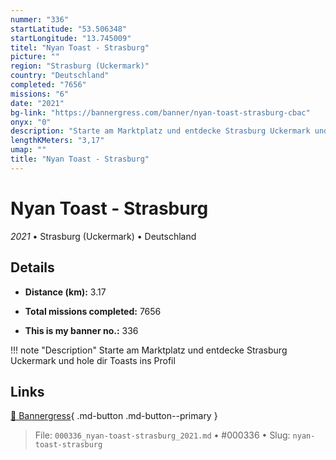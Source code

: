 ```yaml
---
nummer: "336"
startLatitude: "53.506348"
startLongitude: "13.745009"
titel: "Nyan Toast - Strasburg"
picture: ""
region: "Strasburg (Uckermark)"
country: "Deutschland"
completed: "7656"
missions: "6"
date: "2021"
bg-link: "https://bannergress.com/banner/nyan-toast-strasburg-cbac"
onyx: "0"
description: "Starte am Marktplatz und entdecke Strasburg Uckermark und hole dir Toasts ins Profil"
lengthKMeters: "3,17"
umap: ""
title: "Nyan Toast - Strasburg"
---
```

# Nyan Toast - Strasburg

*2021* • Strasburg (Uckermark) • Deutschland



## Details
- **Distance (km):** 3.17

- **Total missions completed:** 7656
- **This is my banner no.:** 336


!!! note "Description"
    Starte am Marktplatz und entdecke Strasburg Uckermark und hole dir Toasts ins Profil



## Links
[🔗 Bannergress](https://bannergress.com/banner/nyan-toast-strasburg-cbac){ .md-button .md-button--primary }



> File: `000336_nyan-toast-strasburg_2021.md` • #000336 • Slug: `nyan-toast-strasburg`
